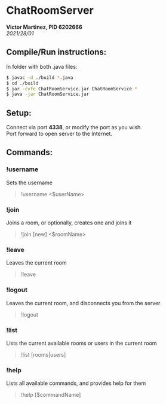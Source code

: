 # ChatRoomServer
**Victor Martinez, PID 6202666**\
*2021/28/01*

## Compile/Run instructions:
In folder with both .java files:
```bash
$ javac -d ./build *.java
$ cd ./build
$ jar -cvfe ChatRoomService.jar ChatRoomService *
$ java -jar ChatRoomService.jar
```

## Setup:
Connect via port **4338**, or modify the port as you wish.\
Port forward to open server to the Internet.

## Commands:
### !username
Sets the username
> !username <$userName>

### !join
Joins a room, or optionally, creates one and joins it
> !join [new] <$roomName>

### !leave
Leaves the current room
> !leave

### !logout
Leaves the current room, and disconnects you from the server
> !logout

### !list
Lists the current available rooms or users in the current room
> !list [rooms|users]

### !help
Lists all available commands, and provides help for them
> !help [$commandName]